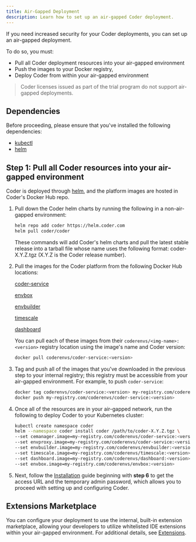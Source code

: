 ```yaml
---
title: Air-Gapped Deployment
description: Learn how to set up an air-gapped Coder deployment.
---
```


If you need increased security for your Coder deployments, you can set up an
air-gapped deployment.

To do so, you must:

- Pull all Coder deployment resources into your air-gapped environment
- Push the images to your Docker registry,
- Deploy Coder from within your air-gapped environment

> Coder licenses issued as part of the trial program do not support air-gapped deployments.

## Dependencies

Before proceeding, please ensure that you've installed the following dependencies:

- [kubectl](https://kubernetes.io/docs/tasks/tools/install-kubectl/)
- [helm](https://helm.sh/docs/intro/install/)

## Step 1: Pull all Coder resources into your air-gapped environment

Coder is deployed through [helm](https://helm.sh/docs/intro/install/), and the
platform images are hosted in Coder's Docker Hub repo.

1. Pull down the Coder helm charts by running the following in a non-air-gapped
   environment:

    ```bash
    helm repo add coder https://helm.coder.com
    helm pull coder/coder
    ```

    These commands will add Coder's helm charts and pull the latest stable
    release into a tarball file whose name uses the following format:
    coder-X.Y.Z.tgz (X.Y.Z is the Coder release number).

1. Pull the images for the Coder platform from the following Docker Hub locations:

   [coder-service](https://hub.docker.com/r/coderenvs/coder-service)

   [envbox](https://hub.docker.com/r/coderenvs/envbox)

   [envbuilder](https://hub.docker.com/r/coderenvs/envbuilder)

   [timescale](https://hub.docker.com/r/coderenvs/timescale)

   [dashboard](https://hub.docker.com/r/coderenvs/dashboard)

   You can pull each of these images from their
   `coderenvs/<img-name>:<version>` registry location using the image's name
   and Coder version:

   ```bash
   docker pull coderenvs/coder-service:<version>
   ```

2. Tag and push all of the images that you've downloaded in the previous step to
   your internal registry; this registry must be accessible from  your
   air-gapped environment. For example, to push `coder-service`:

    ```bash
    docker tag coderenvs/coder-service:<version> my-registry.com/coderenvs/coder-service:<version>
    docker push my-registry.com/coderenvs/coder-service:<version>
    ```

3. Once all of the resources are in your air-gapped network, run the following
   to deploy Coder to your Kubernetes cluster:

    ```bash
    kubectl create namespace coder
    helm --namespace coder install coder /path/to/coder-X.Y.Z.tgz \
    --set cemanager.image=my-registry.com/coderenvs/coder-service:<version> \
    --set envproxy.image=my-registry.com/coderenvs/coder-service:<version> \
    --set envbuilder.image=my-registry.com/coderenvs/envbuilder:<version> \
    --set timescale.image=my-registry.com/coderenvs/timescale:<version> \
    --set dashboard.image=my-registry.com/coderenvs/dashboard:<version> \
    --set envbox.image=my-registry.com/coderenvs/envbox:<version>
    ```

4. Next, follow the [Installation](installation.md) guide beginning
   with **step 6** to get the access URL and the temporary admin password, which
   allows you to proceed with setting up and configuring Coder.

## Extensions Marketplace

You can configure your deployment to use the internal, built-in extension
marketplace, allowing your developers to utilize whitelisted IDE extensions
within your air-gapped environment. For additional details, see
[Extensions](../admin/extensions.md).
